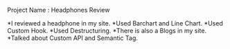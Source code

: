 Project Name : Headphones Review






*I reviewed a headphone in my site.
*Used Barchart and Line Chart.
*Used Custom Hook.
*Used Destructuring.
*There is also a Blogs in my site.
*Talked about Custom API and Semantic Tag. 
